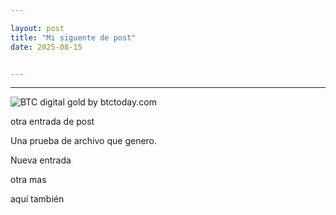 ```yaml
---

layout: post
title: "Mi siguente de post"
date: 2025-08-15


---
```


---

![BTC digital gold by btctoday.com](https://bafybeifvvqgjdgcuqfqberkss4jctwmkzwj25se25ys2s4gfe4ycbbwxp4.ipfs.w3s.link/btc_digital_gold_100k.png)

otra entrada de post

Una prueba de archivo que genero.

Nueva entrada

otra mas

aquí también
